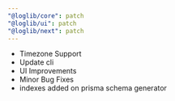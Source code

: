 ```yaml
---
"@loglib/core": patch
"@loglib/ui": patch
"@loglib/next": patch
---
```


- Timezone Support
- Update cli
- UI Improvements
- Minor Bug Fixes
- indexes added on prisma schema generator
